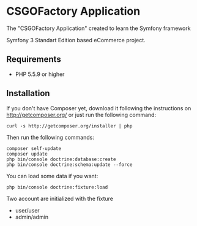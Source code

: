 CSGOFactory Application
========================

The "CSGOFactory Application" created to learn the Symfony framework

Symfony 3 Standart Edition based eCommerce project.

Requirements
------------

  * PHP 5.5.9 or higher

Installation
------------

If you don't have Composer yet, download it following the instructions on
http://getcomposer.org/ or just run the following command:

    curl -s http://getcomposer.org/installer | php

Then run the following commands:
	
    composer self-update
    composer update
	php bin/console doctrine:database:create
	php bin/console doctrine:schema:update --force

You can load some data if you want:
	
	php bin/console doctrine:fixture:load
	
Two account are initialized with the fixture

  * user/user
  * admin/admin
    
    
[1]:  http://getcomposer.org/
